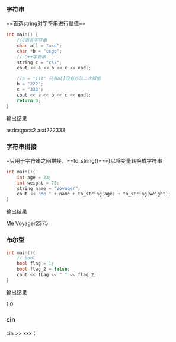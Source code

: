 ### 字符串

==首选string对字符串进行赋值==

```c++
int main() {
    //C语言字符串
    char a[] = "asd";
    char *b = "csgo";
    // C++字符串
    string c = "cs2";
    cout << a << b << c << endl;

    //a = "111" 只有a[]没有办法二次赋值
    b = "222";
    c = "333";
    cout << a << b << c << endl;
    return 0;
}
```

输出结果

asdcsgocs2
asd222333

### 字符串拼接

+只用于字符串之间拼接。==to_string()==可以将变量转换成字符串

```c++
int main(){
    int age = 23;
    int weight = 75;
    string name = "Voyager";
    cout << "Me " + name + to_string(age) + to_string(weight);
}
```

输出结果

Me Voyager2375

### 布尔型

```c++
int main(){
    // bool
    bool flag = 1;
    bool flag_2 = false;
    cout << flag << " " << flag_2;
}
```

输出结果

1 0

### cin

cin >> xxx；



